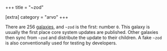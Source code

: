+++
title = "~zod"

[extra]
category = "arvo"
+++

There are 256 [galaxies](/reference/glossary/galaxy), and `~zod` is the first:
number `0`. This galaxy is usually the first place core system updates are
published. Other galaxies then sync from `~zod` and distribute the update to
their children. A fake `~zod` is also conventionally used for testing by
developers.
